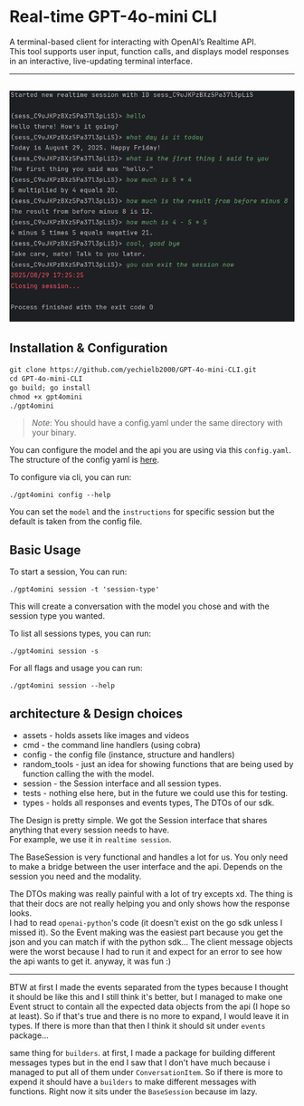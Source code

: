 # Real-time GPT-4o-mini CLI

A terminal-based client for interacting with OpenAI’s Realtime API.  
This tool supports user input, function calls, and displays model responses in an interactive, live-updating terminal
interface.

---------------------------
![realtime_conversation.png](assets/realtime_conversation.png)
---------------------------

## Installation & Configuration

```shell
git clone https://github.com/yechielb2000/GPT-4o-mini-CLI.git
cd GPT-4o-mini-CLI
go build; go install
chmod +x gpt4omini
./gpt4omini
```

> _Note_: You should have a config.yaml under the same directory with your binary.

You can configure the model and the api you are using via this `config.yaml`.  
The structure of the config yaml is [here](config/config_structure.go).

To configure via cli, you can run:

```shell
./gpt4omini config --help
```

You can set the `model` and the `instructions` for specific session but the default is taken from the
config file.

## Basic Usage

To start a session, You can run:

```shell
./gpt4omini session -t 'session-type'
```

This will create a conversation with the model you chose and with the session type you wanted.

To list all sessions types, you can run:

```shell
./gpt4omini session -s
```

For all flags and usage you can run:

````shell
./gpt4omini session --help
````

## architecture & Design choices

- assets - holds assets like images and videos
- cmd - the command line handlers (using cobra)
- config - the config file (instance, structure and handlers)
- random_tools - just an idea for showing functions that are being used by function calling the with the model.
- session - the Session interface and all session types.
- tests - nothing else here, but in the future we could use this for testing.
- types - holds all responses and events types, The DTOs of our sdk.

The Design is pretty simple. We got the Session interface that shares anything that every session needs to have.  
For example, we use it in `realtime session`.

The BaseSession is very functional and handles a lot for us.
You only need to make a bridge between the user interface and the api. Depends on the session you need and the modality.

The DTOs making was really painful with a lot of try excepts xd. The thing is that their docs are not really helping you
and only shows how the response looks.  
I had to read `openai-python`'s code (it doesn't exist on the go sdk unless I missed it).
So the Event making was the easiest part because you get the json and you can match if with the python sdk...
The client message objects were the worst because I had to run it and expect for an error to see how the api wants to
get it.
anyway, it was fun :)

----
BTW at first I made the events separated from the types because I thought it should be like this and I still think it's
better, but I managed to make one Event struct to contain all the expected data objects from the api (I hope so at least).
So if that's true and there is no more to expand, I would leave it in types.
If there is more than that then I think it should sit under `events` package...

same thing for `builders`. at first, I made a package for building different messages types but in the end I saw that I
don't have much because i managed to put all of them under `ConversationItem`.
So if there is more to expend it should have a `builders` to make different messages with functions.
Right now it sits under the `BaseSession` because im lazy.

